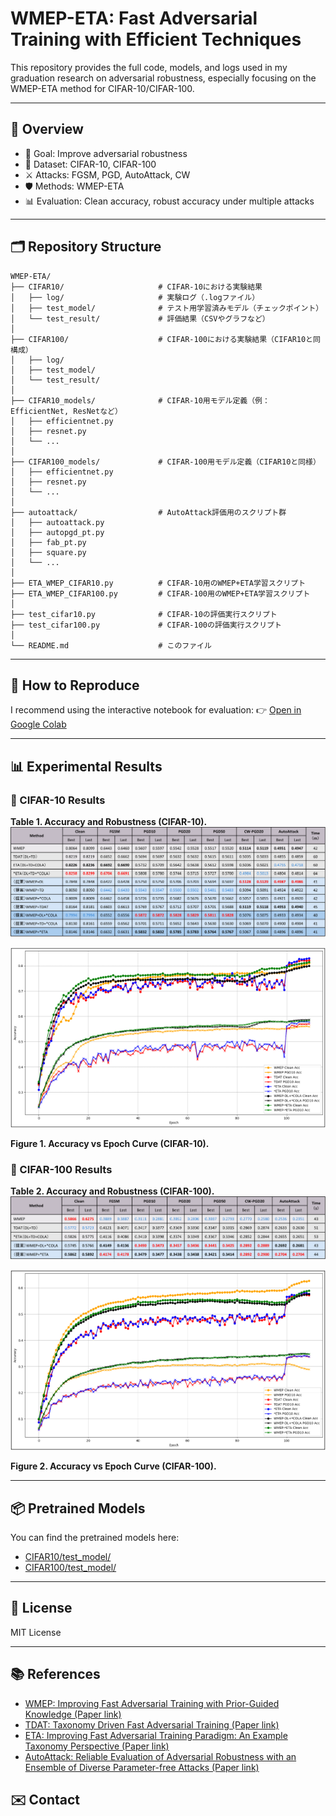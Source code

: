 # WMEP-ETA: Fast Adversarial Training with Efficient Techniques

This repository provides the full code, models, and logs used in my graduation research on adversarial robustness, especially focusing on the WMEP-ETA method for CIFAR-10/CIFAR-100.

---

## 🧠 Overview

- 🎯 Goal: Improve adversarial robustness
- 🧪 Dataset: CIFAR-10, CIFAR-100
- ⚔️ Attacks: FGSM, PGD, AutoAttack, CW
- 🛡 Methods: WMEP-ETA
- 📊 Evaluation: Clean accuracy, robust accuracy under multiple attacks

---

## 🗂 Repository Structure
```
WMEP-ETA/
├── CIFAR10/                     # CIFAR-10における実験結果
│   ├── log/                     # 実験ログ（.logファイル）
│   ├── test_model/              # テスト用学習済みモデル（チェックポイント）
│   └── test_result/             # 評価結果（CSVやグラフなど）
│
├── CIFAR100/                    # CIFAR-100における実験結果（CIFAR10と同構成）
│   ├── log/
│   ├── test_model/
│   └── test_result/
│
├── CIFAR10_models/              # CIFAR-10用モデル定義（例：EfficientNet, ResNetなど）
│   ├── efficientnet.py
│   ├── resnet.py
│   └── ...
│
├── CIFAR100_models/             # CIFAR-100用モデル定義（CIFAR10と同様）
│   ├── efficientnet.py
│   ├── resnet.py
│   └── ...
│
├── autoattack/                  # AutoAttack評価用のスクリプト群
│   ├── autoattack.py
│   ├── autopgd_pt.py
│   ├── fab_pt.py
│   ├── square.py
│   └── ...
│
├── ETA_WMEP_CIFAR10.py          # CIFAR-10用のWMEP+ETA学習スクリプト
├── ETA_WMEP_CIFAR100.py         # CIFAR-100用のWMEP+ETA学習スクリプト
│
├── test_cifar10.py              # CIFAR-10の評価実行スクリプト
├── test_cifar100.py             # CIFAR-100の評価実行スクリプト
│
└── README.md                    # このファイル
```
---

## 🚀 How to Reproduce

I recommend using the interactive notebook for evaluation:
👉 [Open in Google Colab](https://colab.research.google.com/github/7i10/WMEP-ETA/blob/main/run.ipynb)

---

## 📊 Experimental Results

### 🔹 CIFAR-10 Results

**Table 1. Accuracy and Robustness (CIFAR-10).**
![CIFAR-10 Table](./image/cifar10_results_table.png)


![CIFAR-10 Accuracy Curve](./image/cifar10_accuracy_curve.png)

**Figure 1. Accuracy vs Epoch Curve (CIFAR-10).**

### 🔹 CIFAR-100 Results

**Table 2. Accuracy and Robustness (CIFAR-100).**
![CIFAR-100 Table](./image/cifar100_results_table.png)


![CIFAR-100 Accuracy Curve](./image/cifar100_accuracy_curve.png)

**Figure 2. Accuracy vs Epoch Curve (CIFAR-100).** 

---

## 📦 Pretrained Models

You can find the pretrained models here:

- [CIFAR10/test_model/](./CIFAR10/test_model/)
- [CIFAR100/test_model/](./CIFAR100/test_model/)
  
---

## 📃 License

MIT License

---

## 📚 References

- [WMEP: Improving Fast Adversarial Training with Prior-Guided Knowledge (Paper link)](http://arxiv.org/abs/2304.00202)
- [TDAT: Taxonomy Driven Fast Adversarial Training (Paper link)](https://ojs.aaai.org/index.php/AAAI/article/view/28330)
- [ETA: Improving Fast Adversarial Training Paradigm: An Example Taxonomy Perspective (Paper link)](http://arxiv.org/abs/2408.03944)
- [AutoAttack: Reliable Evaluation of Adversarial Robustness with an Ensemble of Diverse Parameter-free Attacks (Paper link)](https://arxiv.org/abs/2003.01690)

## ✉️ Contact
